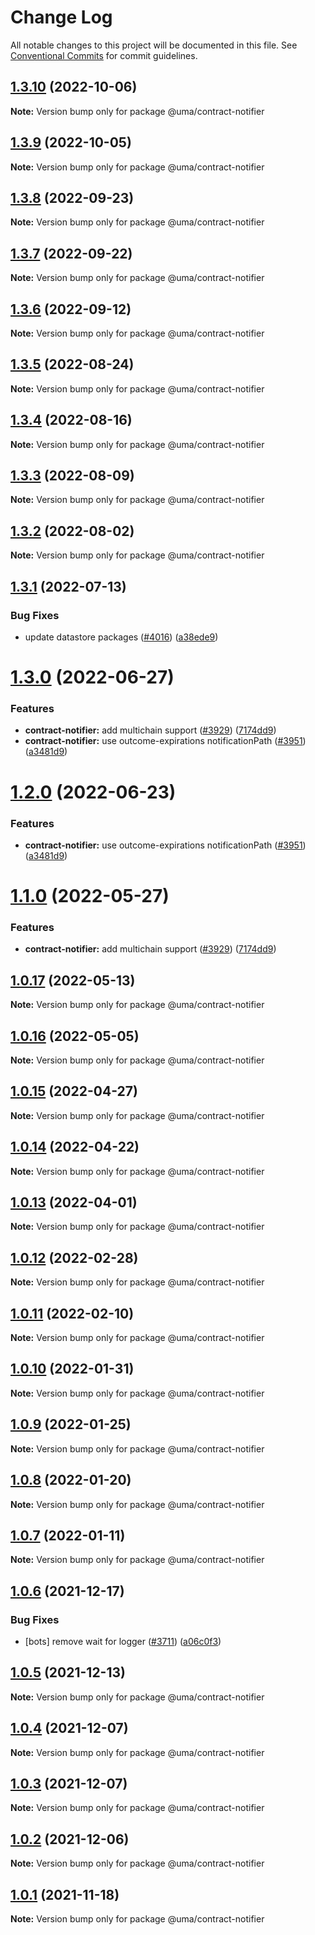 # Change Log

All notable changes to this project will be documented in this file.
See [Conventional Commits](https://conventionalcommits.org) for commit guidelines.

## [1.3.10](https://github.com/UMAprotocol/protocol/compare/@uma/contract-notifier@1.3.9...@uma/contract-notifier@1.3.10) (2022-10-06)

**Note:** Version bump only for package @uma/contract-notifier

## [1.3.9](https://github.com/UMAprotocol/protocol/compare/@uma/contract-notifier@1.3.8...@uma/contract-notifier@1.3.9) (2022-10-05)

**Note:** Version bump only for package @uma/contract-notifier

## [1.3.8](https://github.com/UMAprotocol/protocol/compare/@uma/contract-notifier@1.3.7...@uma/contract-notifier@1.3.8) (2022-09-23)

**Note:** Version bump only for package @uma/contract-notifier

## [1.3.7](https://github.com/UMAprotocol/protocol/compare/@uma/contract-notifier@1.3.6...@uma/contract-notifier@1.3.7) (2022-09-22)

**Note:** Version bump only for package @uma/contract-notifier

## [1.3.6](https://github.com/UMAprotocol/protocol/compare/@uma/contract-notifier@1.3.5...@uma/contract-notifier@1.3.6) (2022-09-12)

**Note:** Version bump only for package @uma/contract-notifier

## [1.3.5](https://github.com/UMAprotocol/protocol/compare/@uma/contract-notifier@1.3.4...@uma/contract-notifier@1.3.5) (2022-08-24)

**Note:** Version bump only for package @uma/contract-notifier

## [1.3.4](https://github.com/UMAprotocol/protocol/compare/@uma/contract-notifier@1.3.3...@uma/contract-notifier@1.3.4) (2022-08-16)

**Note:** Version bump only for package @uma/contract-notifier

## [1.3.3](https://github.com/UMAprotocol/protocol/compare/@uma/contract-notifier@1.3.2...@uma/contract-notifier@1.3.3) (2022-08-09)

**Note:** Version bump only for package @uma/contract-notifier

## [1.3.2](https://github.com/UMAprotocol/protocol/compare/@uma/contract-notifier@1.3.1...@uma/contract-notifier@1.3.2) (2022-08-02)

**Note:** Version bump only for package @uma/contract-notifier

## [1.3.1](https://github.com/UMAprotocol/protocol/compare/@uma/contract-notifier@1.3.0...@uma/contract-notifier@1.3.1) (2022-07-13)

### Bug Fixes

- update datastore packages ([#4016](https://github.com/UMAprotocol/protocol/issues/4016)) ([a38ede9](https://github.com/UMAprotocol/protocol/commit/a38ede9c353e392bb8ca9ce33afb831ddfb3608e))

# [1.3.0](https://github.com/UMAprotocol/protocol/compare/@uma/contract-notifier@1.0.17...@uma/contract-notifier@1.3.0) (2022-06-27)

### Features

- **contract-notifier:** add multichain support ([#3929](https://github.com/UMAprotocol/protocol/issues/3929)) ([7174dd9](https://github.com/UMAprotocol/protocol/commit/7174dd94c3cfe75328645358341588d916a26755))
- **contract-notifier:** use outcome-expirations notificationPath ([#3951](https://github.com/UMAprotocol/protocol/issues/3951)) ([a3481d9](https://github.com/UMAprotocol/protocol/commit/a3481d9b8e4322021201c795256a521ca09add9f))

# [1.2.0](https://github.com/UMAprotocol/protocol/compare/@uma/contract-notifier@1.1.0...@uma/contract-notifier@1.2.0) (2022-06-23)

### Features

- **contract-notifier:** use outcome-expirations notificationPath ([#3951](https://github.com/UMAprotocol/protocol/issues/3951)) ([a3481d9](https://github.com/UMAprotocol/protocol/commit/a3481d9b8e4322021201c795256a521ca09add9f))

# [1.1.0](https://github.com/UMAprotocol/protocol/compare/@uma/contract-notifier@1.0.17...@uma/contract-notifier@1.1.0) (2022-05-27)

### Features

- **contract-notifier:** add multichain support ([#3929](https://github.com/UMAprotocol/protocol/issues/3929)) ([7174dd9](https://github.com/UMAprotocol/protocol/commit/7174dd94c3cfe75328645358341588d916a26755))

## [1.0.17](https://github.com/UMAprotocol/protocol/compare/@uma/contract-notifier@1.0.16...@uma/contract-notifier@1.0.17) (2022-05-13)

**Note:** Version bump only for package @uma/contract-notifier

## [1.0.16](https://github.com/UMAprotocol/protocol/compare/@uma/contract-notifier@1.0.15...@uma/contract-notifier@1.0.16) (2022-05-05)

**Note:** Version bump only for package @uma/contract-notifier

## [1.0.15](https://github.com/UMAprotocol/protocol/compare/@uma/contract-notifier@1.0.14...@uma/contract-notifier@1.0.15) (2022-04-27)

**Note:** Version bump only for package @uma/contract-notifier

## [1.0.14](https://github.com/UMAprotocol/protocol/compare/@uma/contract-notifier@1.0.13...@uma/contract-notifier@1.0.14) (2022-04-22)

**Note:** Version bump only for package @uma/contract-notifier

## [1.0.13](https://github.com/UMAprotocol/protocol/compare/@uma/contract-notifier@1.0.12...@uma/contract-notifier@1.0.13) (2022-04-01)

**Note:** Version bump only for package @uma/contract-notifier

## [1.0.12](https://github.com/UMAprotocol/protocol/compare/@uma/contract-notifier@1.0.11...@uma/contract-notifier@1.0.12) (2022-02-28)

**Note:** Version bump only for package @uma/contract-notifier

## [1.0.11](https://github.com/UMAprotocol/protocol/compare/@uma/contract-notifier@1.0.10...@uma/contract-notifier@1.0.11) (2022-02-10)

**Note:** Version bump only for package @uma/contract-notifier

## [1.0.10](https://github.com/UMAprotocol/protocol/compare/@uma/contract-notifier@1.0.9...@uma/contract-notifier@1.0.10) (2022-01-31)

**Note:** Version bump only for package @uma/contract-notifier

## [1.0.9](https://github.com/UMAprotocol/protocol/compare/@uma/contract-notifier@1.0.8...@uma/contract-notifier@1.0.9) (2022-01-25)

**Note:** Version bump only for package @uma/contract-notifier

## [1.0.8](https://github.com/UMAprotocol/protocol/compare/@uma/contract-notifier@1.0.7...@uma/contract-notifier@1.0.8) (2022-01-20)

**Note:** Version bump only for package @uma/contract-notifier

## [1.0.7](https://github.com/UMAprotocol/protocol/compare/@uma/contract-notifier@1.0.6...@uma/contract-notifier@1.0.7) (2022-01-11)

**Note:** Version bump only for package @uma/contract-notifier

## [1.0.6](https://github.com/UMAprotocol/protocol/compare/@uma/contract-notifier@1.0.5...@uma/contract-notifier@1.0.6) (2021-12-17)

### Bug Fixes

- [bots] remove wait for logger ([#3711](https://github.com/UMAprotocol/protocol/issues/3711)) ([a06c0f3](https://github.com/UMAprotocol/protocol/commit/a06c0f37dea6303b7f1c8b3ae5541982076dc1d8))

## [1.0.5](https://github.com/UMAprotocol/protocol/compare/@uma/contract-notifier@1.0.4...@uma/contract-notifier@1.0.5) (2021-12-13)

**Note:** Version bump only for package @uma/contract-notifier

## [1.0.4](https://github.com/UMAprotocol/protocol/compare/@uma/contract-notifier@1.0.2...@uma/contract-notifier@1.0.4) (2021-12-07)

**Note:** Version bump only for package @uma/contract-notifier

## [1.0.3](https://github.com/UMAprotocol/protocol/compare/@uma/contract-notifier@1.0.2...@uma/contract-notifier@1.0.3) (2021-12-07)

**Note:** Version bump only for package @uma/contract-notifier

## [1.0.2](https://github.com/UMAprotocol/protocol/compare/@uma/contract-notifier@1.0.1...@uma/contract-notifier@1.0.2) (2021-12-06)

**Note:** Version bump only for package @uma/contract-notifier

## [1.0.1](https://github.com/UMAprotocol/protocol/compare/@uma/contract-notifier@1.0.0...@uma/contract-notifier@1.0.1) (2021-11-18)

**Note:** Version bump only for package @uma/contract-notifier
